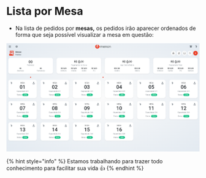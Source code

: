 # Lista por Mesa

* Na lista de pedidos por **mesas,** os pedidos irão aparecer ordenados de forma que seja possível visualizar a mesa em questão:

![](<../../.gitbook/assets/image (54).png>)

{% hint style="info" %}
Estamos trabalhando para trazer todo conhecimento para facilitar sua vida 👍
{% endhint %}
